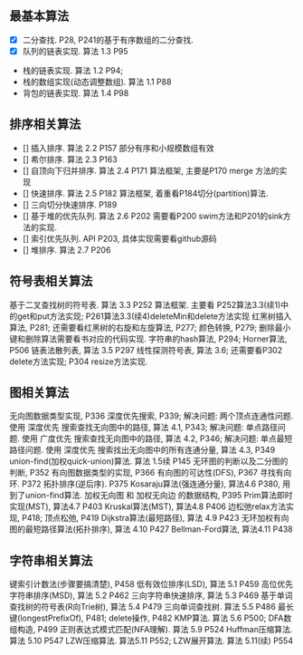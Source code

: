 
## 最基本算法
+ [x] 二分查找. P28, P241的基于有序数组的二分查找.
+ [x] 队列的链表实现. 算法 1.3 P95
+ 栈的链表实现. 算法 1.2 P94; 
+ 栈的数组实现(动态调整数组). 算法 1.1 P88
+ 背包的链表实现. 算法 1.4 P98
## 排序相关算法
+ []  插入排序. 算法 2.2 P157 部分有序和小规模数组有效
+ [] 希尔排序. 算法 2.3 P163
+ [] 自顶向下归并排序. 算法 2.4 P171 算法框架, 主要是P170 merge 方法的实现
+ [] 快速排序. 算法 2.5 P182 算法框架, 着重看P184切分(partition)算法.
+ [] 三向切分快速排序. P189
+ [] 基于堆的优先队列. 算法 2.6 P202  需要看P200 swim方法和P201的sink方法的实现.
+ [] 索引优先队列. API P203, 具体实现需要看github源码
+ [] 堆排序. 算法 2.7 P206
## 符号表相关算法
基于二叉查找树的符号表. 算法 3.3 P252 算法框架. 主要看 P252算法3.3(续1)中的get和put方法实现; P261算法3.3(续4)deleteMin和delete方法实现
红黑树插入算法, P281; 还需要看红黑树的右旋和左旋算法, P277; 颜色转换, P279; 删除最小键和删除算法需要看书对应的代码实现.
字符串的hash算法,  P294; Horner算法, P506
链表法散列表, 算法 3.5 P297
线性探测符号表, 算法 3.6; 还需要看P302 delete方法实现; P304 resize方法实现.
## 图相关算法
无向图数据类型实现, P336
深度优先搜索, P339; 解决问题: 两个顶点连通性问题.
使用 深度优先 搜索查找无向图中的路径, 算法 4.1, P343; 解决问题: 单点路径问题.
使用 广度优先 搜索查找无向图中的路径, 算法 4.2, P346; 解决问题: 单点最短路径问题.
使用 深度优先 搜索找出无向图中的所有连通分量, 算法 4.3, P349
union-find(加权quick-union)算法. 算法 1.5续 P145
无环图的判断以及二分图的判断, P352
有向图数据类型的实现, P366
有向图的可达性(DFS), P367
寻找有向环. P372
拓扑排序(逆后序). P375
Kosaraju算法(强连通分量), 算法4.6 P380, 用到了union-find算法.
加权无向图 和 加权无向边 的数据结构, P395
Prim算法即时实现(MST), 算法4.7 P403
Kruskal算法(MST), 算法4.8 P406
边松弛relax方法实现, P418; 顶点松弛, P419
Dijkstra算法(最短路径), 算法 4.9 P423
无环加权有向图的最短路径算法(拓扑排序), 算法 4.10 P427
Bellman-Ford算法, 算法4.11 P438
## 字符串相关算法
键索引计数法(步骤要搞清楚), P458
低有效位排序(LSD), 算法 5.1 P459
高位优先字符串排序(MSD), 算法 5.2 P462
三向字符串快速排序, 算法 5.3 P469
基于单词查找树的符号表(R向Trie树), 算法 5.4 P479
三向单词查找树. 算法 5.5 P486
最长键(longestPrefixOf), P481; delete操作, P482
KMP算法. 算法 5.6 P500; DFA数组构造, P499
正则表达式模式匹配(NFA理解). 算法 5.9 P524
Huffman压缩算法. 算法 5.10 P547
LZW压缩算法. 算法5.11 P552; LZW展开算法. 算法 5.11(续) P554